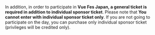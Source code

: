 In addition, in order to participate in **Vue Fes Japan, a general ticket is required in addition to individual sponsor ticket**. Please note that **You cannot enter with individual sponsor ticket only**. If you are not going to participate on the day, you can purchase only individual sponsor ticket (privileges will be credited only).
